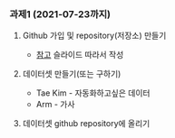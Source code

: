 ### 과제1 (2021-07-23까지)

1. Github 가입 및 repository(저장소) 만들기
   * [참고](https://swsvv.github.io/slide/git.pdf) 슬라이드 따라서 작성

   
  
2. 데이터셋 만들기(또는 구하기)
   * Tae Kim - 자동화하고싶은 데이터
   * Arm - 가사
  
   
3. 데이터셋 github repository에 올리기


